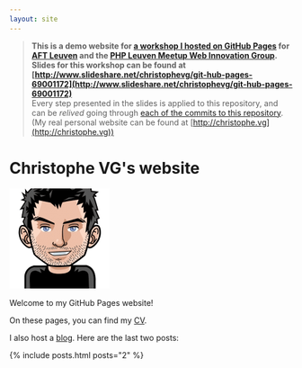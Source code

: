 ```yaml
---
layout: site
---
```



> **This is a demo website for [a workshop I hosted on GitHub Pages](http://www.aftleuven.be/event/web-development-online-cv/) for [AFT Leuven](http://www.aftleuven.be) and the [PHP Leuven Meetup Web Innovation Group](https://www.meetup.com/PHP-Leuven-Web-Innovation-Group/).  
> Slides for this workshop can be found at [http://www.slideshare.net/christophevg/git-hub-pages-69001172](http://www.slideshare.net/christophevg/git-hub-pages-69001172)**  
> Every step presented in the slides is applied to this repository, and can be _relived_ going through [each of the commits to this repository](https://github.com/christophevg/christophevg.github.io/commits/master).  
> (My real personal website can be found at [http://christophe.vg](http://christophe.vg))

# Christophe VG's website

![This is me](images/avatar-80px.png)

Welcome to my GitHub Pages website!

On these pages, you can find my [CV](cv).

I also host a [blog](blog). Here are the last two posts:

{% include posts.html posts="2" %}
